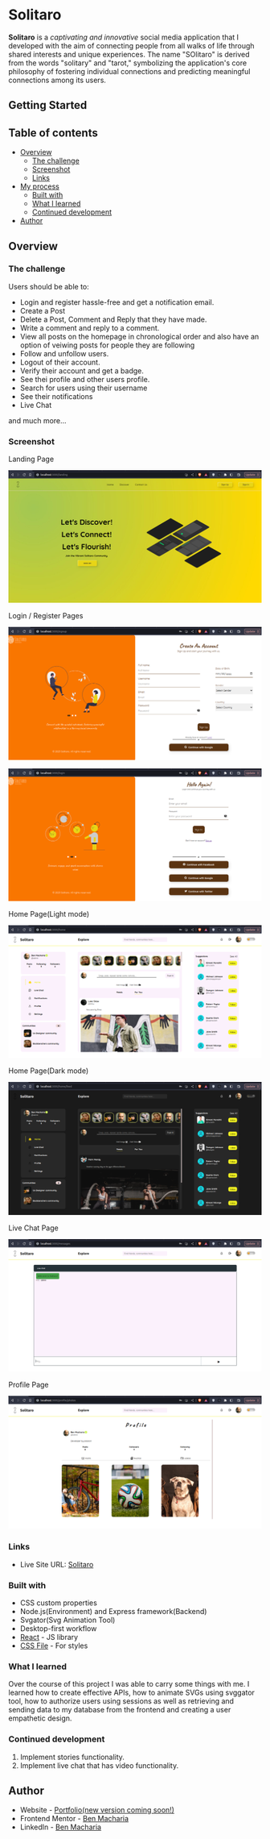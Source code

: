 # Solitaro

**Solitaro** is a _captivating and innovative_ social media application that I developed with the aim of connecting people from all walks of life through shared interests and unique experiences. The name "SOlitaro" is derived from the words "solitary" and "tarot," symbolizing the application's core philosophy of fostering individual connections and predicting meaningful connections among its users.

## Getting Started

## Table of contents

- [Overview](#overview)
  - [The challenge](#the-challenge)
  - [Screenshot](#screenshot)
  - [Links](#links)
- [My process](#my-process)
  - [Built with](#built-with)
  - [What I learned](#what-i-learned)
  - [Continued development](#continued-development)
- [Author](#author)

## Overview

### The challenge

Users should be able to:

- Login and register hassle-free and get a notification email.
- Create a Post
- Delete a Post, Comment and Reply that they have made.
- Write a comment and reply to a comment.
- View all posts on the homepage in chronological order and also have an option of veiwing posts for people they are following
- Follow and unfollow users.
- Logout of their account.
- Verify their account and get a badge.
- See thei profile and other users profile.
- Search for users using their username
- See their notifications
- Live Chat

and much more...

### Screenshot

Landing Page

![Landing](./client/src/assets/landing-page.png)

Login / Register Pages

![Login](./client/src/assets/signup-page.png)

![Register](./client/src/assets/Login-page.png)

Home Page(Light mode)

![home](./client/src/assets/home-light.png)

Home Page(Dark mode)

![home](./client/src/assets/home-dark.png)

Live Chat Page

![home](./client/src/assets/livechat.png)

Profile Page

![home](./client/src/assets/profile.png)

### Links

- Live Site URL: [Solitaro]()

### Built with

- CSS custom properties
- Node.js(Environment) and Express framework(Backend)
- Svgator(Svg Animation Tool)
- Desktop-first workflow
- [React](https://reactjs.org/) - JS library
- [CSS File](https://styled-components.com/) - For styles

### What I learned

Over the course of this project I was able to carry some things with me. I learned how to create effective APIs, how to animate SVGs using svggator tool, how to authorize users using sessions as well as retrieving and sending data to my database from the frontend and creating a user empathetic design.

### Continued development

1. Implement stories functionality.
2. Implement live chat that has video functionality.

## Author

- Website - [Portfolio(new version coming soon!)](https://academiccmacharia.github.io/ePortfoliov1/)
- Frontend Mentor - [Ben Macharia](https://www.frontendmentor.io/profile/AcademiccMacharia)
- LinkedIn - [Ben Macharia](https://www.linkedin.com/in/ben-macharia/)
